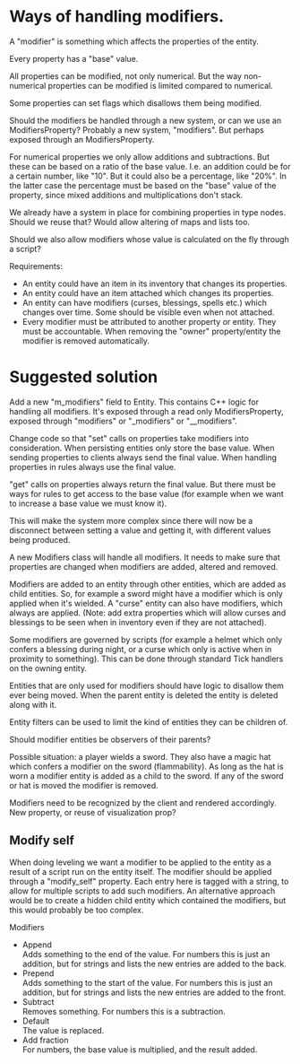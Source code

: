 # Ways of handling modifiers.

A "modifier" is something which affects the properties of the entity.

Every property has a "base" value.

All properties can be modified, not only numerical. But the way non-numerical properties can be modified is limited compared to numerical.

Some properties can set flags which disallows them being modified.

Should the modifiers be handled through a new system, or can we use an ModifiersProperty? Probably a new system, "modifiers". But perhaps exposed through an ModifiersProperty.

For numerical properties we only allow additions and subtractions. But these can be based on a ratio of the base value. I.e. an addition could be for a certain number, like "10". But it could also be a percentage, like "20%". In the latter case the percentage must be based on the "base" value of the property, since mixed additions and multiplications don't stack.

We already have a system in place for combining properties in type nodes. Should we reuse that? Would allow altering of maps and lists too. 

Should we also allow modifiers whose value is calculated on the fly through a script?

Requirements:



*   An entity could have an item in its inventory that changes its properties.
*   An entity could have an item attached which changes its properties.
*   An entity can have modifiers (curses, blessings, spells etc.) which changes over time. Some should be visible even when not attached.
*   Every modifier must be attributed to another property or entity. They must be accountable. When removing the "owner" property/entity the modifier is removed automatically.


# Suggested solution

Add a new "m_modifiers" field to Entity. This contains C++ logic for handling all modifiers. It's exposed through a read only ModifiersProperty, exposed through "modifiers" or "_modifiers" or "__modifiers".

Change code so that "set" calls on properties take modifiers into consideration. When persisting entities only store the base value. When sending properties to clients always send the final value. When handling properties in rules always use the final value.

"get" calls on properties always return the final value. But there must be ways for rules to get access to the base value (for example when we want to increase a base value we must know it).

This will make the system more complex since there will now be a disconnect between setting a value and getting it, with different values being produced.

A new Modifiers class will handle all modifiers. It needs to make sure that properties are changed when modifiers are added, altered and removed.

Modifiers are added to an entity through other entities, which are added as child entities. So, for example a sword might have a modifier which is only applied when it's wielded. A "curse" entity can also have modifiers, which always are applied. (Note: add extra properties which will allow curses and blessings to be seen when in inventory even if they are not attached).

Some modifiers are governed by scripts (for example a helmet which only confers a blessing during night, or a curse which only is active when in proximity to something). This can be done through standard Tick handlers on the owning entity.

Entities that are only used for modifiers should have logic to disallow them ever being moved. When the parent entity is deleted the entity is deleted along with it.

Entity filters can be used to limit the kind of entities they can be children of.

Should modifier entities be observers of their parents?

Possible situation: a player wields a sword. They also have a magic hat which confers a modifier on the sword (flammability). As long as the hat is worn a modifier entity is added as a child to the sword. If any of the sword or hat is moved the modifier is removed.

Modifiers need to be recognized by the client and rendered accordingly. New property, or reuse of visualization prop?


## Modify self

When doing leveling we want a modifier to be applied to the entity as a result of a script run on the entity itself. The modifier should be applied through a "modify_self" property. Each entry here is tagged with a string, to allow for multiple scripts to add such modifiers. An alternative approach would be to create a hidden child entity which contained the modifiers, but this would probably be too complex.

Modifiers



*   Append \
Adds something to the end of the value. For numbers this is just an addition, but for strings and lists the new entries are added to the back.
*   Prepend \
Adds something to the start of the value. For numbers this is just an addition, but for strings and lists the new entries are added to the front.
*   Subtract \
Removes something. For numbers this is a subtraction.
*   Default \
The value is replaced.
*   Add fraction  \
For numbers, the base value is multiplied, and the result added.
